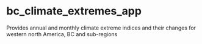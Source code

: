 # bc_climate_extremes_app
Provides annual and monthly climate extreme indices and their changes for western north America, BC and sub-regions
